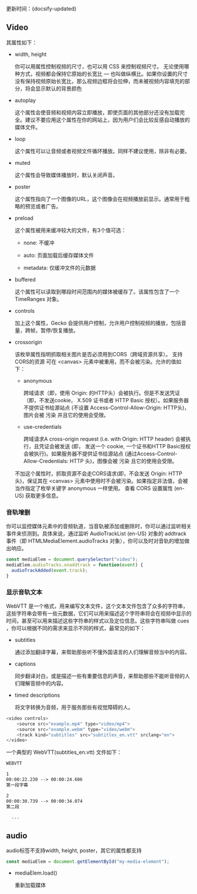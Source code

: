 更新时间：{docsify-updated}

## Video


其属性如下：

- width, height

  你可以用属性控制视频的尺寸，也可以用 CSS 来控制视频尺寸。 无论使用哪种方式，视频都会保持它原始的长宽比 — 也叫做纵横比。如果你设置的尺寸没有保持视频原始长宽比，那么视频边框将会拉伸，而未被视频内容填充的部分，将会显示默认的背景颜色

- autoplay

  这个属性会使音频和视频内容立即播放，即使页面的其他部分还没有加载完全。建议不要应用这个属性在你的网站上，因为用户们会比较反感自动播放的媒体文件。

- loop

  这个属性可以让音频或者视频文件循环播放。同样不建议使用，除非有必要。

- muted

  这个属性会导致媒体播放时，默认关闭声音。

- poster

  这个属性指向了一个图像的URL，这个图像会在视频播放前显示。通常用于粗略的预览或者广告。

- preload

  这个属性被用来缓冲较大的文件，有3个值可选：

    - none: 不缓冲
  
    - auto: 页面加载后缓存媒体文件
  
    - metadata: 仅缓冲文件的元数据
  
- buffered

  这个属性可以读取到哪段时间范围内的媒体被缓存了。该属性包含了一个 TimeRanges 对象。

- controls

  加上这个属性，Gecko 会提供用户控制，允许用户控制视频的播放，包括音量，跨帧，暂停/恢复播放。

- crossorigin

  该枚举属性指明抓取相关图片是否必须用到CORS（跨域资源共享）。 支持CORS的资源 可在 \<canvas> 元素中被重用，而不会被污染。允许的值如下：

    - anonymous
      
      跨域请求（即，使用 Origin: 的HTTP头）会被执行。但是不发送凭证（即，不发送cookie， X.509 证书或者 HTTP Basic 授权）。如果服务器不提供证书给源站点 (不设置 Access-Control-Allow-Origin: HTTP头)，图片会被 污染 并且它的使用会受限。
      
    - use-credentials
  
      跨域请求A cross-origin request (i.e. with Origin: HTTP header) 会被执行，且凭证会被发送 (即， 发送一个 cookie, 一个证书和HTTP Basic授权会被执行)。如果服务器不提供证书给源站点 (通过Access-Control-Allow-Credentials: HTTP 头)，图像会被 污染 且它的使用会受限。
    
  不加这个属性时，抓取资源不会走CORS请求(即，不会发送 Origin: HTTP 头)，保证其在 \<canvas> 元素中使用时不会被污染。如果指定非法值，会被当作指定了枚举关键字 anonymous 一样使用。 查看 CORS 设置属性 (en-US) 获取更多信息。
  
### 音轨增删

你可以监控媒体元素中的音频轨道，当音轨被添加或删除时，你可以通过监听相关事件来侦测到。具体来说，通过监听 AudioTrackList (en-US) 对象的 addtrack 事件（即 HTMLMediaElement.audioTracks 对象），你可以及时对音轨的增加做出响应。

```js
const mediaElem = document.querySelector("video");
mediaElem.audioTracks.onaddtrack = function(event) {
  audioTrackAdded(event.track);
}
```

### 显示音轨文本

WebVTT 是一个格式，用来编写文本文件，这个文本文件包含了众多的字符串，这些字符串会带有一些元数据，它们可以用来描述这个字符串将会在视频中显示的时间，甚至可以用来描述这些字符串的样式以及定位信息。这些字符串叫做 cues ，你可以根据不同的需求来显示不同的样式，最常见的如下：

- subtitles

  通过添加翻译字幕，来帮助那些听不懂外国语言的人们理解音频当中的内容。

- captions

  同步翻译对白，或是描述一些有重要信息的声音，来帮助那些不能听音频的人们理解音频中的内容。

- timed descriptions

  将文字转换为音频，用于服务那些有视觉障碍的人。

```js
<video controls>
    <source src="example.mp4" type="video/mp4">
    <source src="example.webm" type="video/webm">
    <track kind="subtitles" src="subtitles_en.vtt" srclang="en">
</video>

```

一个典型的 WebVTT(subtitles_en.vtt) 文件如下：

```txt
WEBVTT

1
00:00:22.230 --> 00:00:24.606
第一段字幕

2
00:00:30.739 --> 00:00:34.074
第二段

  ...
```


  

## audio

audio标签不支持width, height, poster，其它的属性都支持

```js
const mediaElem = document.getElementById("my-media-element");
```

- mediaElem.load()

  重新加载媒体

